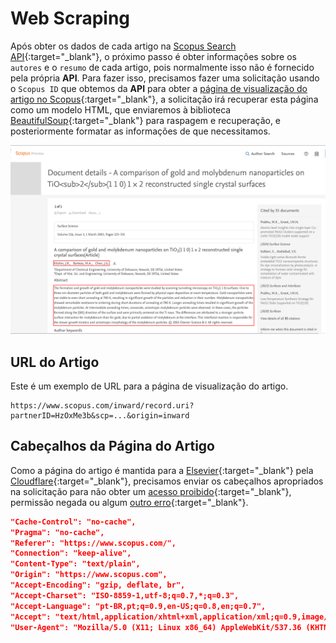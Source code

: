 # Web Scraping

Após obter os dados de cada artigo na [Scopus Search API](https://dev.elsevier.com/documentation/SCOPUSSearchAPI.wadl){:target="\_blank"}, o próximo passo é obter informações sobre os `autores` e o `resumo` de cada artigo, pois normalmente isso não é fornecido pela própria **API**. Para fazer isso, precisamos fazer uma solicitação usando o `Scopus ID` que obtemos da **API** para obter a [página de visualização do artigo no Scopus](https://www.scopus.com/home.uri?zone=header&origin=recordpage){:target="\_blank"}, a solicitação irá recuperar esta página como um modelo HTML, que enviaremos à biblioteca [BeautifulSoup](https://beautiful-soup-4.readthedocs.io/en/latest/){:target="\_blank"} para raspagem e recuperação, e posteriormente formatar as informações de que necessitamos.

![Article Preview Page](../images/article-preview-page.png)

## URL do Artigo

Este é um exemplo de URL para a página de visualização do artigo.

```text
https://www.scopus.com/inward/record.uri?partnerID=HzOxMe3b&scp=...&origin=inward
```

## Cabeçalhos da Página do Artigo

Como a página do artigo é mantida para a [Elsevier](https://www.elsevier.com/pt-br){:target="\_blank"} pela [Cloudflare](https://www.cloudflare.com/pt-br/){:target="\_blank"}, precisamos enviar os cabeçalhos apropriados na solicitação para não obter um [acesso proibido](https://developer.mozilla.org/pt-BR/docs/Web/HTTP/Status/403){:target="\_blank"}, permissão negada ou algum [outro erro](https://developer.mozilla.org/en-US/docs/Web/HTTP/Status#client_error_responses){:target="\_blank"}.

```json
"Cache-Control": "no-cache",
"Pragma": "no-cache",
"Referer": "https://www.scopus.com/",
"Connection": "keep-alive",
"Content-Type": "text/plain",
"Origin": "https://www.scopus.com",
"Accept-Encoding": "gzip, deflate, br",
"Accept-Charset": "ISO-8859-1,utf-8;q=0.7,*;q=0.3",
"Accept-Language": "pt-BR,pt;q=0.9,en-US;q=0.8,en;q=0.7",
"Accept": "text/html,application/xhtml+xml,application/xml;q=0.9,image/avif,image/webp,image/apng,*/*;q=0.8,application/signed-exchange;v=b3;q=0.7",
"User-Agent": "Mozilla/5.0 (X11; Linux x86_64) AppleWebKit/537.36 (KHTML, like Gecko) Chrome/121.0.0.0 Safari/537.36"
```
